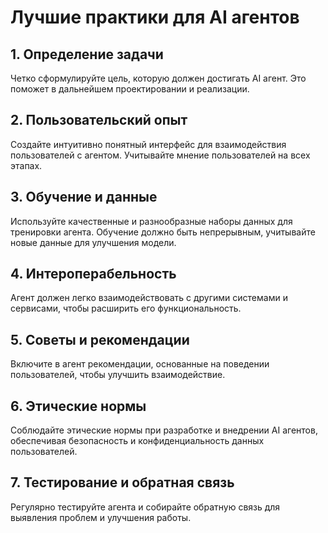 # Лучшие практики для AI агентов

## 1. Определение задачи
Четко сформулируйте цель, которую должен достигать AI агент. Это поможет в дальнейшем проектировании и реализации.

## 2. Пользовательский опыт
Создайте интуитивно понятный интерфейс для взаимодействия пользователей с агентом. Учитывайте мнение пользователей на всех этапах.

## 3. Обучение и данные
Используйте качественные и разнообразные наборы данных для тренировки агента. Обучение должно быть непрерывным, учитывайте новые данные для улучшения модели.

## 4. Интероперабельность
Агент должен легко взаимодействовать с другими системами и сервисами, чтобы расширить его функциональность.

## 5. Советы и рекомендации
Включите в агент рекомендации, основанные на поведении пользователей, чтобы улучшить взаимодействие.

## 6. Этические нормы
Соблюдайте этические нормы при разработке и внедрении AI агентов, обеспечивая безопасность и конфиденциальность данных пользователей.

## 7. Тестирование и обратная связь
Регулярно тестируйте агента и собирайте обратную связь для выявления проблем и улучшения работы.